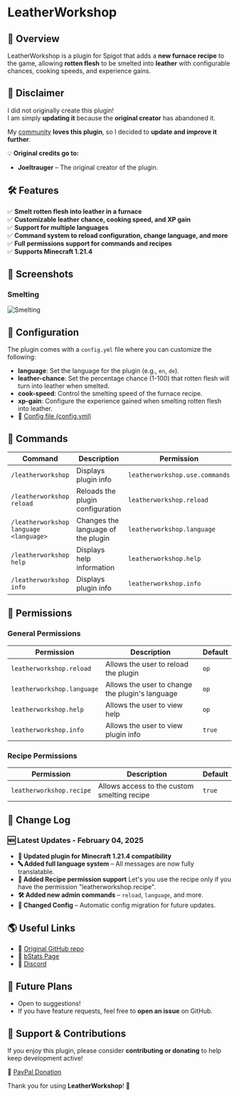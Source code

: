 # LeatherWorkshop

## 🔎 Overview  
LeatherWorkshop is a plugin for Spigot that adds a **new furnace recipe** to the game, allowing **rotten flesh** to be smelted into **leather** with configurable chances, cooking speeds, and experience gains.

## 📖 Disclaimer  
I did not originally create this plugin!  
I am simply **updating it** because the **original creator** has abandoned it.  

My [community](https://discord.gg/jymDumdFVU) **loves this plugin**, so I decided to **update and improve it further**.

💡 **Original credits go to:**  
- **Joeltrauger** – The original creator of the plugin.

## 🛠️ Features  
✅ **Smelt rotten flesh into leather in a furnace**  
✅ **Customizable leather chance, cooking speed, and XP gain**  
✅ **Support for multiple languages**  
✅ **Command system to reload configuration, change language, and more**  
✅ **Full permissions support for commands and recipes**  
✅ **Supports Minecraft 1.21.4**

## 📸 Screenshots
### Smelting
![Smelting](https://github.com/dringewald/LeatherWorkshop/blob/master/github/SmeltRottenFlesh.gif?raw=true)

## 🔧 Configuration  
The plugin comes with a `config.yml` file where you can customize the following:

- **language**: Set the language for the plugin (e.g., `en`, `de`).
- **leather-chance**: Set the percentage chance (1-100) that rotten flesh will turn into leather when smelted.
- **cook-speed**: Control the smelting speed of the furnace recipe.
- **xp-gain**: Configure the experience gained when smelting rotten flesh into leather.
- 🔧 [Config file (config.yml)](https://github.com/dringewald/LeatherWorkshop/blob/master/src/main/resources/config.yml)

## 📜 Commands  
| **Command** | **Description** | **Permission** |  
|-------------|-----------------|----------------|  
| `/leatherworkshop` | Displays plugin info | `leatherworkshop.use.commands` |  
| `/leatherworkshop reload` | Reloads the plugin configuration | `leatherworkshop.reload` |  
| `/leatherworkshop language <language>` | Changes the language of the plugin | `leatherworkshop.language` |  
| `/leatherworkshop help` | Displays help information | `leatherworkshop.help` |  
| `/leatherworkshop info` | Displays plugin info | `leatherworkshop.info` |  

## 🔑 Permissions

### General Permissions  
| **Permission** | **Description** | **Default** |  
|----------------|-----------------|------------|  
| `leatherworkshop.reload` | Allows the user to reload the plugin | `op` |  
| `leatherworkshop.language` | Allows the user to change the plugin's language | `op` |  
| `leatherworkshop.help` | Allows the user to view help | `op` |  
| `leatherworkshop.info` | Allows the user to view plugin info | `true` |  

### Recipe Permissions  
| **Permission** | **Description** | **Default** |  
|----------------|-----------------|------------|  
| `leatherworkshop.recipe` | Allows access to the custom smelting recipe | `true` |  

## 📅 Change Log  
### **🆕 Latest Updates - February 04, 2025**  
- **🔄 Updated plugin for Minecraft 1.21.4 compatibility**
- **🔤 Added full language system** – All messages are now fully translatable.
- **🔨 Added Recipe permission support** Let's you use the recipe only if you have the permission "leatherworkshop.recipe".
- **🛠️ Added new admin commands** – `reload`, `language`, and more.  
- **🔄 Changed Config** – Automatic config migration for future updates.  

## 🌎 Useful Links  
- 🔗 [Original GitHub repo](https://github.com/traugdor/LeatherWorkshop)  
- 🔗 [bStats Page](https://bstats.org/plugin/bukkit/LeatherWorkshop)  
- 🔗 [Discord](https://discord.gg/jymDumdFVU)

## 🚀 Future Plans  
- Open to suggestions!  
- If you have feature requests, feel free to **open an issue** on GitHub.

## 📢 Support & Contributions  
If you enjoy this plugin, please consider **contributing or donating** to help keep development active!  

🔗 [PayPal Donation](http://paypal.me/YourPayPalLink)  

Thank you for using **LeatherWorkshop**! 🚀  
